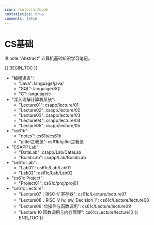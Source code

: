 ```yaml
---
icon: /material/book
nostatistics: true
comments: false
---
```


# CS基础

!!! note "Abstract"
    计算机基础知识学习笔记。

{{ BEGIN_TOC }}
- "编程语言": 
    - "Java": language/java/
    - "SQL": language/SQL
    - "C": language/c
- "深入理解计算机系统":
    - "Lecture01": csapp/lecture/01
    - "Lecture02": csapp/lecture/02
    - "Lecture03": csapp/lecture/03
    - "Lecture04": csapp/lecture/04
    - "Lecture05": csapp/lecture/05
- "cs61b":
    - "notes": cs61b/cs61b
    - "gitlet之我见": cs61b/gitlet之我见
- "CSAPP Lab":
    - "DataLab": csapp/Lab/DataLab
    - "BombLab": csapp/Lab/BombLab
- "cs61c Lab":
    - "Lab01": cs61c/Lab/Lab01
    - "Lab02": cs61c/Lab/Lab02
- "cs61c Project":
    - "Project01": cs61c/proj/proj01
- "cs61c Lecture":
    - "Lecture07：RISC-V 寄存器": cs61c/Lecture/lecture07
    - "Lecture08：RISC-V lw, sw, Decision 1": cs61c/Lecture/lecture08
    - "Lecture09: 位操作与函数调用": cs61c/Lecture/lecture09
    - "Lecture 10 函数调用与内存管理": cs61c/Lecture/lecture10
{{ END_TOC }}
